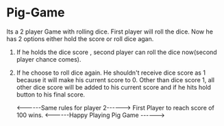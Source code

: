 # Pig-Game
Its a 2 player Game with rolling dice. 
First player will roll the dice. Now he has 2 options either hold the score or roll dice agan.
1. If he holds the dice score , second player can roll the dice now(second player chance comes).
2. If he choose to roll dice again. He shouldn't receive dice score as 1 because it will make his
   current score to 0.
   Other than dice score 1, all other dice score will be added to his current score and if he hits
   hold button to his final score.
   
   <------Same rules for player 2------>
   First Player to reach score of 100 wins.
   <------Happy Playing Pig Game ------>
